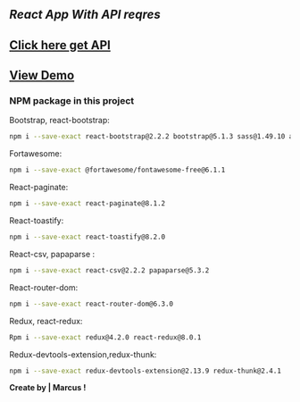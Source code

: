 ## _React App With API reqres_

## [Click here get API](https://reqres.in)

## [View Demo](https://frontend-with-api-reqres.herokuapp.com)

### NPM package in this project

Bootstrap, react-bootstrap:

```sh
npm i --save-exact react-bootstrap@2.2.2 bootstrap@5.1.3 sass@1.49.10 axios@0.26.1
```

Fortawesome:

```sh
npm i --save-exact @fortawesome/fontawesome-free@6.1.1
```

React-paginate:

```sh
npm i --save-exact react-paginate@8.1.2
```

React-toastify:

```sh
npm i --save-exact react-toastify@8.2.0
```

React-csv, papaparse :

```sh
npm i --save-exact react-csv@2.2.2 papaparse@5.3.2
```

React-router-dom:

```sh
npm i --save-exact react-router-dom@6.3.0
```

Redux, react-redux:

```sh
Rpm i --save-exact redux@4.2.0 react-redux@8.0.1
```

Redux-devtools-extension,redux-thunk:

```sh
npm i --save-exact redux-devtools-extension@2.13.9 redux-thunk@2.4.1
```

**Create by | Marcus !**
